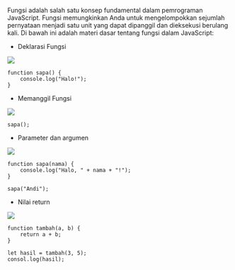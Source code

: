 Fungsi adalah salah satu konsep fundamental dalam pemrograman JavaScript. Fungsi memungkinkan Anda untuk mengelompokkan sejumlah pernyataan menjadi satu unit yang dapat dipanggil dan dieksekusi berulang kali. Di bawah ini adalah materi dasar tentang fungsi dalam JavaScript:

- Deklarasi Fungsi

**![](https://lh7-rt.googleusercontent.com/docsz/AD_4nXeXFEVwBVhI06Nb9y6xVLp7djRKaJ36osVO00fVrXuJzFS-pJsVXndnmi4svEiOvJpuQMeF0V4VAxkr_-1pidqyAUbU5pwV9dZyUu0WFJTVkRMK1f2DGvgTsW5kc2WI0gvuG-KVwVK9_539aXZcQXCXlkoOukYFDdKo1mkymQ?key=ESYW2iUyREQEYzkaKMR1vg)**

```
function sapa() {
    console.log("Halo!");
}
```

- Memanggil Fungsi

**![](https://lh7-rt.googleusercontent.com/docsz/AD_4nXdhmV4gEoBmQxBxnLY8jbr_V4awxmwD1PIDVmqedlw51ilWk-7pX4TlnbHa0gpg0w9c-0e20LL1EdIXk4xUOc6w5xaVNCbbV04bW58xpNkfdavug7-yfLqbPRBOzMGgdJ-4ZjketVqWCIsVPxHTYxprtbudPEfo15G7Vps6?key=ESYW2iUyREQEYzkaKMR1vg)**

```
sapa();
```

- Parameter dan argumen

**![](https://lh7-rt.googleusercontent.com/docsz/AD_4nXca7w7JUqsNzjtnxlitrzek6VJYwcoELDTUqhMYMJnFUriBzgyjyRRpSUTfGwV2oB1BdHckNzdo5HoIpNWPgYdzDoZanxaBN3pcHpoue9VatsdshKztouPkrubav7bxg0cZdzRN07DyusWD_GpuTUWzIwrh9NHFMO6WcWF-Qw?key=ESYW2iUyREQEYzkaKMR1vg)**

```
function sapa(nama) {
    console.log("Halo, " + nama + "!");
}

sapa("Andi");   
```

- Nilai return

**![](https://lh7-rt.googleusercontent.com/docsz/AD_4nXeuDzLWAgZU8sXLLrQzhdYmGYpr9TEF5c_Sr6LGwsUaXgmCD-o8XMxt3w4UoTY7qfmOG695SZI5iaq5L8i41PgzXgFWXp8AsoV_tUxCBRPfk4rLhuh2Lt3G_MmTH3VfF8y0GyUBdkrFpVcbghkgdiP0DAXtROQMpLb3WyuZKw?key=ESYW2iUyREQEYzkaKMR1vg)**

```
function tambah(a, b) {
    return a + b;
}

let hasil = tambah(3, 5);
consol.log(hasil);
```